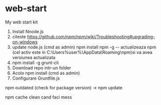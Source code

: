 # web-start
My web start kit

1. Install Nnode.js
2. citeste https://github.com/npm/npm/wiki/Troubleshooting#upgrading-on-windows
3. update node.js (cmd as admin)
    npm install npm -g          -- actualizeaza npm (cel activ este in C:\Users\%user%\AppData\Roaming\npm)si va avea versiunea actualizata
4. npm install -g grunt-cli
5. Download repo intr-un folder
4. Acolo npm install (cmd as admin)
6. Configurare Gruntfile.js

npm outdated (check for package version) -> npm update

npm cache clean cand faci mess
